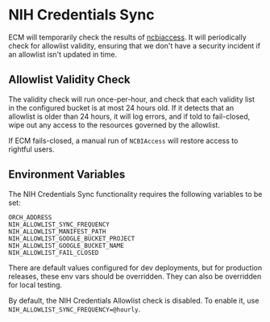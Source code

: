 # NIH Credentials Sync

ECM will temporarily check the results of [ncbiaccess](https://github.com/broadinstitute/ncbiaccess).
It will periodically check for allowlist validity, ensuring that we don't have a security incident if an allowlist isn't updated in time.

## Allowlist Validity Check
The validity check will run once-per-hour, and check that each validity list in the configured bucket is at most 24 hours old.
If it detects that an allowlist is older than 24 hours, it will log errors, and if told to fail-closed, wipe out any access to the resources governed by the allowlist.

If ECM fails-closed, a manual run of `NCBIAccess` will restore access to rightful users.

## Environment Variables
The NIH Credentials Sync functionality requires the following variables to be set:
```text
ORCH_ADDRESS
NIH_ALLOWLIST_SYNC_FREQUENCY
NIH_ALLOWLIST_MANIFEST_PATH
NIH_ALLOWLIST_GOOGLE_BUCKET_PROJECT
NIH_ALLOWLIST_GOOGLE_BUCKET_NAME
NIH_ALLOWLIST_FAIL_CLOSED
```
There are default values configured for dev deployments, but for production releases, these env vars should be overridden. 
They can also be overridden for local testing.

By default, the NIH Credentials Allowlist check is disabled. To enable it, use `NIH_ALLOWLIST_SYNC_FREQUENCY=@hourly`.